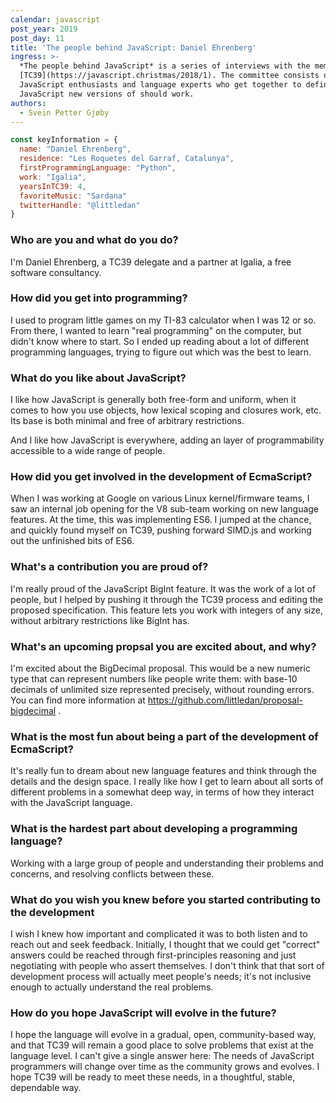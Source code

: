 ```yaml
---
calendar: javascript
post_year: 2019
post_day: 11
title: 'The people behind JavaScript: Daniel Ehrenberg'
ingress: >-
  *The people behind JavaScript* is a series of interviews with the members of
  [TC39](https://javascript.christmas/2018/1). The committee consists of
  JavaScript enthusiasts and language experts who get together to define how
  JavaScript new versions of should work. 
authors:
  - Svein Petter Gjøby
---
```

```js
const keyInformation = {
  name: "Daniel Ehrenberg",
  residence: "Les Roquetes del Garraf, Catalunya", 
  firstProgrammingLanguage: "Python", 
  work: "Igalia", 
  yearsInTC39: 4, 
  favoriteMusic: "Sardana"
  twitterHandle: "@littledan"
}
```

### Who are you and what do you do?

I'm Daniel Ehrenberg, a TC39 delegate and a partner at Igalia, a free
software consultancy.

### How did you get into programming?

I used to program little games on my TI-83 calculator when I was 12 or
so. From there, I wanted to learn "real programming" on the computer,
but didn't know where to start. So I ended up reading about a lot of
different programming languages, trying to figure out which was the best
to learn.

### What do you like about JavaScript?

I like how JavaScript is generally both free-form and uniform, when it
comes to how you use objects, how lexical scoping and closures work,
etc. Its base is both minimal and free of arbitrary restrictions.

And I like how JavaScript is everywhere, adding an layer of
programmability accessible to a wide range of people.

### How did you get involved in the development of EcmaScript?

When I was working at Google on various Linux kernel/firmware teams, I
saw an internal job opening for the V8 sub-team working on new language
features. At the time, this was implementing ES6. I jumped at the
chance, and quickly found myself on TC39, pushing forward SIMD.js and
working out the unfinished bits of ES6.

### What's a contribution you are proud of?

I'm really proud of the JavaScript BigInt feature. It was the work of a
lot of people, but I helped by pushing it through the TC39 process and
editing the proposed specification. This feature lets you work with
integers of any size, without arbitrary restrictions like BigInt has.

### What's an upcoming propsal you are excited about, and why?

I'm excited about the BigDecimal proposal. This would be a new numeric
type that can represent numbers like people write them: with base-10
decimals of unlimited size represented precisely, without rounding
errors. You can find more information at
https://github.com/littledan/proposal-bigdecimal .

### What is the most fun about being a part of the development of EcmaScript?

It's really fun to dream about new language features and think through
the details and the design space. I really like how I get to learn about
all sorts of different problems in a somewhat deep way, in terms of how
they interact with the JavaScript language.

### What is the hardest part about developing a programming language?

Working with a large group of people and understanding their problems
and concerns, and resolving conflicts between these.

### What do you wish you knew before you started contributing to the development

I wish I knew how important and complicated it was to both listen and to
reach out and seek feedback. Initially, I thought that we could get
"correct" answers could be reached through first-principles reasoning
and just negotiating with people who assert themselves. I don't think
that that sort of development process will actually meet people's needs;
it's not inclusive enough to actually understand the real problems.

### How do you hope JavaScript will evolve in the future?

I hope the language will evolve in a gradual, open, community-based way,
and that TC39 will remain a good place to solve problems that exist at
the language level. I can't give a single answer here: The needs of
JavaScript programmers will change over time as the community grows and
evolves. I hope TC39 will be ready to meet these needs, in a thoughtful,
stable, dependable way.
